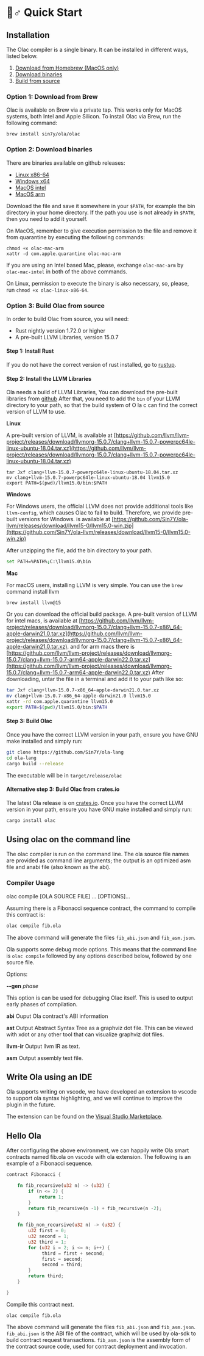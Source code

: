 # 🏃♂ Quick Start

## Installation

The Olac compiler is a single binary. It can be installed in different ways, listed below.

1. [Download from Homebrew (MacOS only)](quick-start.md#option-1-download-from-brew)
2. [Download binaries](quick-start.md#option-2-download-binaries)
3. [Build from source](quick-start.md#option-3-build-olac-from-source)

### Option 1: Download from Brew

Olac is available on Brew via a private tap. This works only for MacOS systems, both Intel and Apple Silicon. To install Olac via Brew, run the following command:

```shell
brew install sin7y/ola/olac
```

### Option 2: Download binaries

There are binaries available on github releases:

* [Linux x86-64](https://github.com/Sin7Y/ola-lang/releases/download/v0.1.0/olac-linux-x86-64)
* [Windows x64](https://github.com/Sin7Y/ola-lang/releases/download/v0.1.0/olac-windows.exe)
* [MacOS intel](https://github.com/Sin7Y/ola-lang/releases/download/v0.1.0/olac-mac-intel)
* [MacOS arm](https://github.com/Sin7Y/ola-lang/releases/download/v0.1.0/olac-mac-arm)

Download the file and save it somewhere in your `$PATH`, for example the bin directory in your home directory. If the path you use is not already in `$PATH`, then you need to add it yourself.

On MacOS, remember to give execution permission to the file and remove it from quarantine by executing the following commands:

```shell
chmod +x olac-mac-arm
xattr -d com.apple.quarantine olac-mac-arm
```

If you are using an Intel based Mac, please, exchange `olac-mac-arm` by `olac-mac-intel` in both of the above commands.

On Linux, permission to execute the binary is also necessary, so, please, run `chmod +x olac-linux-x86-64`.

### Option 3: Build Olac from source

In order to build Olac from source, you will need:

* Rust nightly version 1.72.0 or higher
* A pre-built LLVM Libraries, version 15.0.7

#### Step 1: Install Rust

If you do not have the correct version of rust installed, go to [rustup](https://rustup.rs/).

#### Step 2: Install the LLVM Libraries

Ola needs a build of LLVM Libraries, You can download the pre-built libraries from [github](https://github.com/llvm/llvm-project/releases/tag/llvmorg-15.0.7) After that, you need to add the `bin` of your LLVM directory to your path, so that the build system of O la c can find the correct version of LLVM to use.

**Linux**

A pre-built version of LLVM, is available at [https://github.com/llvm/llvm-project/releases/download/llvmorg-15.0.7/clang+llvm-15.0.7-powerpc64le-linux-ubuntu-18.04.tar.xz](https://github.com/llvm/llvm-project/releases/download/llvmorg-15.0.7/clang+llvm-15.0.7-powerpc64le-linux-ubuntu-18.04.tar.xz)

```shell
tar Jxf clang+llvm-15.0.7-powerpc64le-linux-ubuntu-18.04.tar.xz
mv clang+llvm-15.0.7-powerpc64le-linux-ubuntu-18.04 llvm15.0
export PATH=$(pwd)/llvm15.0/bin:$PATH
```

**Windows**

For Windows users, the official LLVM does not provide additional tools like `llvm-config`, which causes Olac to fail to build. Therefore, we provide pre-built versions for Windows. is available at [https://github.com/Sin7Y/ola-llvm/releases/download/llvm15-0/llvm15.0-win.zip](https://github.com/Sin7Y/ola-llvm/releases/download/llvm15-0/llvm15.0-win.zip)

After unzipping the file, add the bin directory to your path.

```bash
set PATH=%PATH%;C:\llvm15.0\bin
```

**Mac**

For macOS users, installing LLVM is very simple. You can use the `brew` command install llvm

```
brew install llvm@15
```

Or you can download the official build package. A pre-built version of LLVM for intel macs, is available at [https://github.com/llvm/llvm-project/releases/download/llvmorg-15.0.7/clang+llvm-15.0.7-x86\_64-apple-darwin21.0.tar.xz](https://github.com/llvm/llvm-project/releases/download/llvmorg-15.0.7/clang+llvm-15.0.7-x86\_64-apple-darwin21.0.tar.xz). and for arm macs there is [https://github.com/llvm/llvm-project/releases/download/llvmorg-15.0.7/clang+llvm-15.0.7-arm64-apple-darwin22.0.tar.xz](https://github.com/llvm/llvm-project/releases/download/llvmorg-15.0.7/clang+llvm-15.0.7-arm64-apple-darwin22.0.tar.xz) After downloading, untar the file in a terminal and add it to your path like so:

```bash
tar Jxf clang+llvm-15.0.7-x86_64-apple-darwin21.0.tar.xz
mv clang+llvm-15.0.7-x86_64-apple-darwin21.0 llvm15.0
xattr -rd com.apple.quarantine llvm15.0 
export PATH=$(pwd)/llvm15.0/bin:$PATH
```

#### Step 3: Build Olac

Once you have the correct LLVM version in your path, ensure you have GNU make installed and simply run:

```bash
git clone https://github.com/Sin7Y/ola-lang
cd ola-lang
cargo build --release
```

The executable will be in `target/release/olac`

#### Alternative step 3: Build Olac from crates.io

The latest Ola release is on [crates.io](https://crates.io/crates/ola-lang). Once you have the correct LLVM version in your path, ensure you have GNU make installed and simply run:

```bash
cargo install olac
```

## Using olac on the command line

The olac compiler is run on the command line. The ola source file names are provided as command line arguments; the output is an optimized asm file and anabi file (also known as the abi).

### Compiler Usage

olac compile \[OLA SOURCE FILE] ... \[OPTIONS]…

Assuming there is a Fibonacci sequence contract, the command to compile this contract is:

```bash
olac compile fib.ola
```

The above command will generate the files `fib_abi.json` and `fib_asm.json`.

Ola supports some debug mode options. This means that the command line is `olac compile` followed by any options described below, followed by one source file.

Options:

**--gen** _phase_

This option is can be used for debugging Olac itself. This is used to output early phases of compilation.

**abi** Ouput Ola contract's ABI information

**ast** Output Abstract Syntax Tree as a graphviz dot file. This can be viewed with xdot or any other tool that can visualize graphviz dot files.

**llvm-ir** Output llvm IR as text.

**asm** Output assembly text file.

## Write Ola using an IDE

Ola supports writing on vscode, we have developed an extension to vscode to support ola syntax highlighting, and we will continue to improve the plugin in the future.

The extension can be found on the [Visual Studio Marketplace](https://marketplace.visualstudio.com/items?itemName=Sin7y.ola).

## Hello Ola

After configuring the above environment, we can happily write Ola smart contracts named fib.ola on vscode with ola extension. The following is an example of a Fibonacci sequence.

```rust
contract Fibonacci {

    fn fib_recursive(u32 n) -> (u32) {
        if (n <= 2) {
            return 1;
        }
        return fib_recursive(n -1) + fib_recursive(n -2);
    }

    fn fib_non_recursive(u32 n) -> (u32) {
        u32 first = 0;
        u32 second = 1;
        u32 third = 1;
        for (u32 i = 2; i <= n; i++) {
             third = first + second;
             first = second;
             second = third;
        }
        return third;
    }

}
```

Compile this contract next.

```shell
olac compile fib.ola
```

The above command will generate the files `fib_abi.json` and `fib_asm.json`. `fib_abi.json` is the ABI file of the contract, which will be used by ola-sdk to build contract request transactions. `fib_asm.json` is the assembly form of the contract source code, used for contract deployment and invocation.
